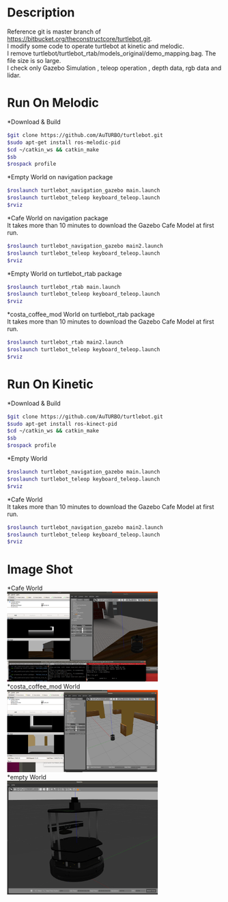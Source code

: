 # Description  
Reference git is master branch of https://bitbucket.org/theconstructcore/turtlebot.git.   
I modify some code to operate turtlebot at kinetic and melodic.  
I remove turtlebot/turtlebot_rtab/models_original/demo_mapping.bag. The file size is so large.  
I check only Gazebo Simulation , teleop operation , depth data, rgb data and lidar.  

# Run On Melodic
*Download & Build  
```bash
$git clone https://github.com/AuTURBO/turtlebot.git
$sudo apt-get install ros-melodic-pid
$cd ~/catkin_ws && catkin_make
$sb
$rospack profile
```
*Empty World on navigation package   
```bash
$roslaunch turtlebot_navigation_gazebo main.launch 
$roslaunch turtlebot_teleop keyboard_teleop.launch
$rviz
```
*Cafe World on navigation package  
It takes more than 10 minutes to download the Gazebo Cafe Model at first run.
```bash
$roslaunch turtlebot_navigation_gazebo main2.launch 
$roslaunch turtlebot_teleop keyboard_teleop.launch
$rviz
```
*Empty World on turtlebot_rtab package   
```bash
$roslaunch turtlebot_rtab main.launch 
$roslaunch turtlebot_teleop keyboard_teleop.launch
$rviz
```
*costa_coffee_mod World on turtlebot_rtab package  
It takes more than 10 minutes to download the Gazebo Cafe Model at first run.
```bash
$roslaunch turtlebot_rtab main2.launch 
$roslaunch turtlebot_teleop keyboard_teleop.launch
$rviz
```
# Run On Kinetic
*Download & Build  
```bash
$git clone https://github.com/AuTURBO/turtlebot.git
$sudo apt-get install ros-kinect-pid
$cd ~/catkin_ws && catkin_make
$sb
$rospack profile
```
*Empty World  
```bash
$roslaunch turtlebot_navigation_gazebo main.launch 
$roslaunch turtlebot_teleop keyboard_teleop.launch
$rviz
```
*Cafe World  
It takes more than 10 minutes to download the Gazebo Cafe Model at first run.
```bash
$roslaunch turtlebot_navigation_gazebo main2.launch 
$roslaunch turtlebot_teleop keyboard_teleop.launch 
$rviz
```

# Image Shot  
*Cafe World  
<img src="/picture/1.png" width="70%" height="70%">  
*costa_coffee_mod World  
<img src="/picture/2.png" width="70%" height="70%">  
*empty World  
<img src="/picture/3.png" width="70%" height="70%">  
